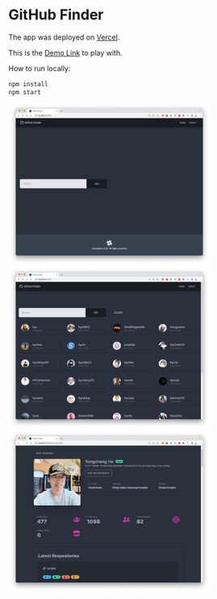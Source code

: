 # GitHub Finder

The app was deployed on [Vercel](https://vercel.com/).

This is the [Demo Link](https://deploy-github-finder.vercel.app/) to play with.

How to run locally:
```linux
npm install
npm start
```


<img src="https://github.com/hyc0812/deploy-github-finder/blob/master/screenshot/screenshot01.png" width="400">
<img src="https://github.com/hyc0812/deploy-github-finder/blob/master/screenshot/screenshot02.png" width="400">
<img src="https://github.com/hyc0812/deploy-github-finder/blob/master/screenshot/screenshot03.png" width="400">

